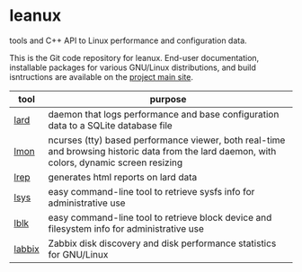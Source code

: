 # leanux
tools and C++ API to Linux performance and configuration data.

This is the Git code repository for leanux. End-user documentation, installable packages for various GNU/Linux distributions, and build isntructions are available on the [project main site](https://www.o-rho.com/leanux).

| tool | purpose |
|------|---------|
| [lard](https://www.o-rho.com/lard) | daemon that logs performance and base configuration data to a SQLite database file |
| [lmon](https://www.o-rho.com/lmon) | ncurses (tty) based performance viewer, both real-time and browsing historic data from the lard daemon, with colors, dynamic screen resizing |
| [lrep](https://www.o-rho.com/lrep) | generates html reports on lard data |
| [lsys](https://www.o-rho.com/lsys) | easy command-line tool to retrieve sysfs info for administrative use |
| [lblk](https://www.o-rho.com/lblk) | easy command-line tool to retrieve block device and filesystem info for administrative use |
| [labbix](https://www.o-rho.com/lblk) | Zabbix disk discovery and disk performance statistics for GNU/Linux |
